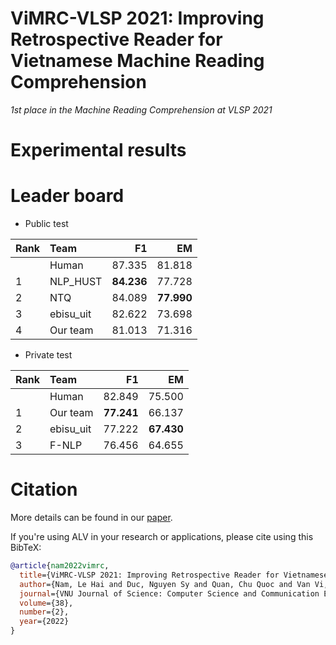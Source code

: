 # ViMRC-VLSP 2021: Improving Retrospective Reader for Vietnamese Machine Reading Comprehension
*1st place in the Machine Reading Comprehension at VLSP 2021*

# Experimental results


# Leader board

* Public test

|  Rank       | Team        | F1           | EM           |
|:------------|:------------|-------------:|-------------:|
|             | Human       | 87.335       | 81.818       | 
| 1           | NLP_HUST    | **84.236**   | 77.728       |
| 2           | NTQ         | 84.089       | **77.990**   |
| 3           | ebisu_uit   | 82.622       | 73.698       |
| 4           | Our team    | 81.013       | 71.316       |

* Private test

|  Rank       | Team        | F1           | EM           |
|:------------|:------------|-------------:|-------------:|
|             | Human       | 82.849       | 75.500       | 
| 1           | Our team    | **77.241**   | 66.137       |
| 2           | ebisu_uit   | 77.222       | **67.430**   |
| 3           | F-NLP       | 76.456       | 64.655       |


# Citation
More details can be found in our [paper](https://jcsce.vnu.edu.vn/index.php/jcsce/article/view/346).

If you're using ALV in your research or applications, please cite using this BibTeX:
```bibtex
@article{nam2022vimrc,
  title={ViMRC-VLSP 2021: Improving Retrospective Reader for Vietnamese Machine Reading Comprehension},
  author={Nam, Le Hai and Duc, Nguyen Sy and Quan, Chu Quoc and Van Vi, Ngo},
  journal={VNU Journal of Science: Computer Science and Communication Engineering},
  volume={38},
  number={2},
  year={2022}
}
```
